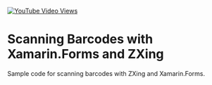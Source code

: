 [![YouTube Video Views](https://img.shields.io/youtube/views/kwVtlT3E7fw?style=social)](https://www.youtube.com/watch?v=kwVtlT3E7fw&list=PLfbOp004UaYUgjhTHjtSixo-iMdz6PhIv&index=1)

# Scanning Barcodes with Xamarin.Forms and ZXing

Sample code for scanning barcodes with ZXing and Xamarin.Forms.
